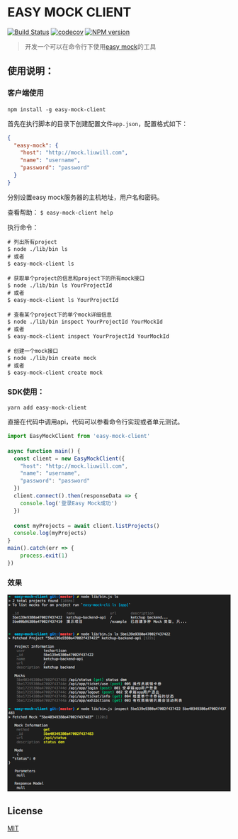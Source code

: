 # EASY MOCK CLIENT
[![Build Status][travis-image]][travis-url]
[![codecov][codecov-image]][codecov-url]
[![NPM version][npm-image]][npm-url]

> 开发一个可以在命令行下使用[easy mock](https://github.com/easy-mock/easy-mock)的工具

## 使用说明：

### 客户端使用

`npm install -g easy-mock-client`

首先在执行脚本的目录下创建配置文件`app.json`，配置格式如下：
```json
{
  "easy-mock": {
    "host": "http://mock.liuwill.com",
    "name": "username",
    "password": "password"
  }
}
```
分别设置easy mock服务器的主机地址，用户名和密码。

查看帮助：
`$ easy-mock-client help`

执行命令：

```shell
# 列出所有project
$ node ./lib/bin ls
# 或者
$ easy-mock-client ls

# 获取单个project的信息和project下的所有mock接口
$ node ./lib/bin ls YourProjectId
# 或者
$ easy-mock-client ls YourProjectId

# 查看某个project下的单个mock详细信息
$ node ./lib/bin inspect YourProjectId YourMockId
# 或者
$ easy-mock-client inspect YourProjectId YourMockId

# 创建一个mock接口
$ node ./lib/bin create mock
# 或者
$ easy-mock-client create mock
```

### SDK使用：

```
yarn add easy-mock-client
```

直接在代码中调用api，代码可以参看命令行实现或者单元测试。

```javascript
import EasyMockClient from 'easy-mock-client'

async function main() {
  const client = new EasyMockClient({
    "host": "http://mock.liuwill.com",
    "name": "username",
    "password": "password" 
  })
  client.connect().then(responseData => {
    console.log('登录Easy Mock成功')
  })

  const myProjects = await client.listProjects()
  console.log(myProjects)
}
main().catch(err => {
    process.exit(1)
})
```

### 效果

![](./docs/demo.png)

## License

  [MIT](./LICENSE)

[travis-image]: https://img.shields.io/travis/easy-tools/easy-mock-client/master.svg?style=flat-square
[travis-url]: https://travis-ci.org/easy-tools/easy-mock-client
[codecov-image]: https://img.shields.io/codecov/c/github/easy-tools/easy-mock-client.svg?style=flat-square
[codecov-url]: https://codecov.io/gh/easy-tools/easy-mock-client
[npm-image]: https://img.shields.io/npm/v/easy-mock-client.svg?style=flat-square
[npm-url]: https://npmjs.org/package/easy-mock-client
